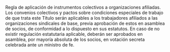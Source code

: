 Regla de aplicación de instrumentos colectivos a organizaciones afiliadas. Los convenios colectivos y pactos sobre condiciones especiales de trabajo de que trata este Título serán aplicables a los trabajadores afiliados a las organizaciones sindicales de base, previa aprobación de estos en asamblea de socios, de conformidad a lo dispuesto en sus estatutos. En caso de no existir regulación estatutaria aplicable, deberán ser aprobados en asamblea, por mayoría absoluta de los socios, en votación secreta celebrada ante un ministro de fe.